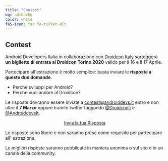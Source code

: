 ```yaml
---
title: "Contest"
bg: adibackg
color: white
fa5-icon: fas fa-ticket-alt
---
```


## Contest

Android Developers Italia in collaborazione con [Droidcon Italy](https://it.droidcon.com/2020/) sorteggerà **un biglietto di entrata al Droidcon Torino 2020** valido per il 16 e il 17 Aprile.

Partecipare all'estrazione è molto semplice: basta inviare le **risposte a queste due domande**.

* Perchè sviluppi per Android?
* Perchè vuoi andare al Droidcon? 

Le risposte dovranno essere inviate a [contest@androiddevs.it](mailto:contest@androiddevs.it) entro e non oltre il **7 Marzo** oppure tramite twitter taggando [@Droidconit](https://twitter.com/DroidconIt) e [@AndroiddevsIt](https://twitter.com/AndroidDevsIt).

<p align="center">
    <a class="red waves-effect waves-light btn-large" href="mailto:contest@androiddevs.it">
    <i class="material-icons left fas fa-envelope-open-text"></i> Invia la tua Risposta
    </a>
</p>

Le risposte sono libere e non saranno prese come requisito per partecipare all' estrazione.

Le migliori risposte saranno pubblicate in maniera anonima o sul sito o in un canale della community.